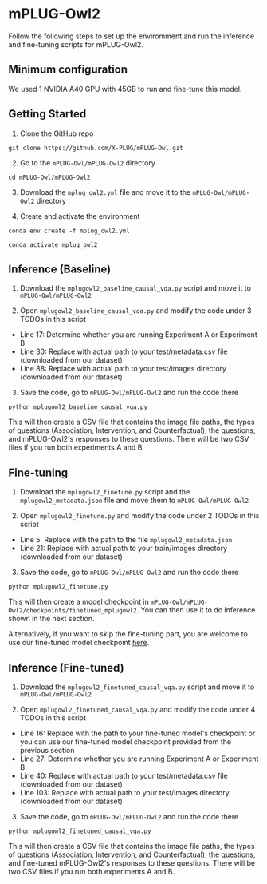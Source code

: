 # mPLUG-Owl2

Follow the following steps to set up the enviromment and run the inference and fine-tuning scripts for mPLUG-Owl2. 

## Minimum configuration

We used 1 NVIDIA A40 GPU with 45GB to run and fine-tune this model.

## Getting Started

1. Clone the GitHub repo

``git clone https://github.com/X-PLUG/mPLUG-Owl.git``

2. Go to the ``mPLUG-Owl/mPLUG-Owl2`` directory
   
``cd mPLUG-Owl/mPLUG-Owl2``

3. Download the ``mplug_owl2.yml`` file and move it to the ``mPLUG-Owl/mPLUG-Owl2`` directory

4. Create and activate the environment

``conda env create -f mplug_owl2.yml``

``conda activate mplug_owl2``

## Inference (Baseline)

1. Download the ``mplugowl2_baseline_causal_vqa.py`` script and move it to ``mPLUG-Owl/mPLUG-Owl2``

2. Open ``mplugowl2_baseline_causal_vqa.py`` and modify the code under 3 TODOs in this script

- Line 17: Determine whether you are running Experiment A or Experiment B
- Line 30: Replace with actual path to your test/metadata.csv file (downloaded from our dataset)
- Line 88: Replace with actual path to your test/images directory (downloaded from our dataset)

3. Save the code, go to ``mPLUG-Owl/mPLUG-Owl2`` and run the code there

``python mplugowl2_baseline_causal_vqa.py``

This will then create a CSV file that contains the image file paths, the types of questions (Association, Intervention, and Counterfactual), the questions, and mPLUG-Owl2's responses to these questions. There will be two CSV files if you run both experiments A and B.

## Fine-tuning

1. Download the ``mplugowl2_finetune.py`` script and the ``mplugowl2_metadata.json`` file and move them to ``mPLUG-Owl/mPLUG-Owl2``

2. Open ``mplugowl2_finetune.py`` and modify the code under 2 TODOs in this script

- Line 5: Replace with the path to the file ``mplugowl2_metadata.json``
- Line 21: Replace with actual path to your train/images directory (downloaded from our dataset)

3. Save the code, go to ``mPLUG-Owl/mPLUG-Owl2`` and run the code there

``python mplugowl2_finetune.py``

This will then create a model checkpoint in ``mPLUG-Owl/mPLUG-Owl2/checkpoints/finetuned_mplugowl2``. You can then use it to do inference shown in the next section.

Alternatively, if you want to skip the fine-tuning part, you are welcome to use our fine-tuned model checkpoint [here](https://drive.google.com/drive/folders/1-ylMnkeCrDl2mSYmMc8DMKsi4so_IdNT?usp=sharing).

## Inference (Fine-tuned)

1. Download the ``mplugowl2_finetuned_causal_vqa.py`` script and move it to ``mPLUG-Owl/mPLUG-Owl2``

2. Open ``mplugowl2_finetuned_causal_vqa.py`` and modify the code under 4 TODOs in this script

- Line 16: Replace with the path to your fine-tuned model's checkpoint or you can use our fine-tuned model checkpoint provided from the previous section
- Line 27: Determine whether you are running Experiment A or Experiment B
- Line 40: Replace with actual path to your test/metadata.csv file (downloaded from our dataset)
- Line 103: Replace with actual path to your test/images directory (downloaded from our dataset)

3. Save the code, go to ``mPLUG-Owl/mPLUG-Owl2`` and run the code there

``python mplugowl2_finetuned_causal_vqa.py``

This will then create a CSV file that contains the image file paths, the types of questions (Association, Intervention, and Counterfactual), the questions, and fine-tuned mPLUG-Owl2's responses to these questions. There will be two CSV files if you run both experiments A and B.
